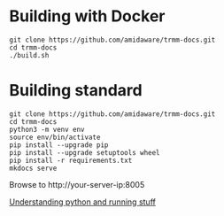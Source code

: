 # Building with Docker

```
git clone https://github.com/amidaware/trmm-docs.git
cd trmm-docs
./build.sh
```

# Building standard
```
git clone https://github.com/amidaware/trmm-docs.git
cd trmm-docs
python3 -m venv env
source env/bin/activate
pip install --upgrade pip
pip install --upgrade setuptools wheel
pip install -r requirements.txt
mkdocs serve
```

Browse to http://your-server-ip:8005

[Understanding python and running stuff](https://docs.tacticalrmm.com/devnotes/running_tests_locally/)